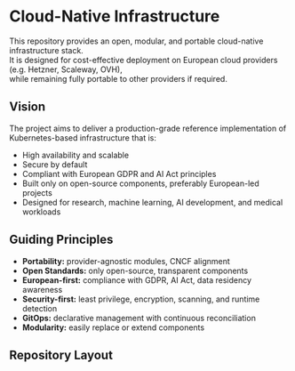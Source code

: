 # Cloud-Native Infrastructure

This repository provides an open, modular, and portable cloud-native infrastructure stack.  
It is designed for cost-effective deployment on European cloud providers (e.g. Hetzner, Scaleway, OVH),  
while remaining fully portable to other providers if required.

## Vision

The project aims to deliver a production-grade reference implementation of Kubernetes-based infrastructure that is:

- High availability and scalable  
- Secure by default  
- Compliant with European GDPR and AI Act principles  
- Built only on open-source components, preferably European-led projects  
- Designed for research, machine learning, AI development, and medical workloads  

## Guiding Principles

- **Portability:** provider-agnostic modules, CNCF alignment  
- **Open Standards:** only open-source, transparent components  
- **European-first:** compliance with GDPR, AI Act, data residency awareness  
- **Security-first:** least privilege, encryption, scanning, and runtime detection  
- **GitOps:** declarative management with continuous reconciliation  
- **Modularity:** easily replace or extend components

## Repository Layout


